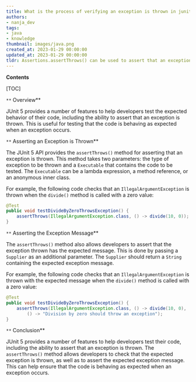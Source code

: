 ```yaml
---
title: What is the process of verifying an exception is thrown in junit 5?
authors:
- nanja_dev
tags:
- java
- knowledge
thumbnail: images/java.png
created_at: 2023-01-29 00:00:00
updated_at: 2023-01-29 00:00:00
tldr: Assertions.assertThrows() can be used to assert that an exception is thrown.
---
```


**Contents**

[TOC]

`**` Overview**

JUnit 5 provides a number of features to help developers test the expected behavior of their code, including the ability to assert that an exception is thrown. This is useful for testing that the code is behaving as expected when an exception occurs.

`**` Asserting an Exception is Thrown**

The JUnit 5 API provides the `assertThrows()` method for asserting that an exception is thrown. This method takes two parameters: the type of exception to be thrown and a `Executable` that contains the code to be tested. The `Executable` can be a lambda expression, a method reference, or an anonymous inner class.

For example, the following code checks that an `IllegalArgumentException` is thrown when the `divide()` method is called with a zero value:

```java
@Test
public void testDivideByZeroThrowsException() {
    assertThrows(IllegalArgumentException.class, () -> divide(10, 0));
}
```

`**` Asserting the Exception Message**

The `assertThrows()` method also allows developers to assert that the exception thrown has the expected message. This is done by passing a `Supplier` as an additional parameter. The `Supplier` should return a `String` containing the expected exception message.

For example, the following code checks that an `IllegalArgumentException` is thrown with the expected message when the `divide()` method is called with a zero value:

```java
@Test
public void testDivideByZeroThrowsException() {
    assertThrows(IllegalArgumentException.class, () -> divide(10, 0),
        () -> "Division by zero should throw an exception");
}
```

`**` Conclusion**

JUnit 5 provides a number of features to help developers test their code, including the ability to assert that an exception is thrown. The `assertThrows()` method allows developers to check that the expected exception is thrown, as well as to assert the expected exception message. This can help ensure that the code is behaving as expected when an exception occurs.
